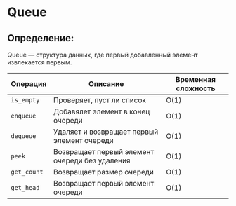 # Queue
## Определение:
Queue — структура данных, где первый добавленный элемент извлекается первым.

| Операция        | Описание                                                  | Временная сложность |
|-----------------|-----------------------------------------------------------|---------------------|
| `is_empty`      | Проверяет, пуст ли список                                 | O(1)                |
| `enqueue`       | Добавялет элемент в конец очереди                         | O(1)                |
| `dequeue`       | Удаляет и возвращает первый элемент очереди               | O(1)                |
| `peek`          | Возвращает первый элемент очереди без удаления            | O(1)                |
| `get_count`     | Возвращает размер очереди                                 | O(1)                |
| `get_head`      | Возвращает первый элемент очереди                         | O(1)                |
